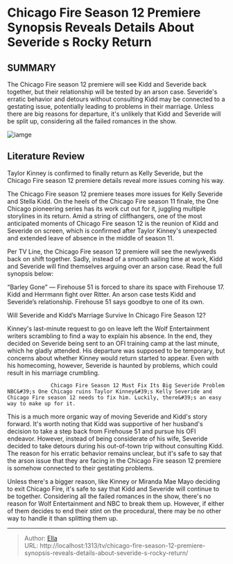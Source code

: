 # Chicago Fire Season 12 Premiere Synopsis Reveals Details About Severide s Rocky Return


## SUMMARY 



  The Chicago Fire season 12 premiere will see Kidd and Severide back together, but their relationship will be tested by an arson case.   Severide&#39;s erratic behavior and detours without consulting Kidd may be connected to a gestating issue, potentially leading to problems in their marriage.   Unless there are big reasons for departure, it&#39;s unlikely that Kidd and Severide will be split up, considering all the failed romances in the show.  

![iamge](https://static1.srcdn.com/wordpress/wp-content/uploads/2024/01/miranda-rae-mayo-as-stella-kidd-and-taylor-kinney-as-kelly-severide-in-chicago-fire.jpg)

## Literature Review
Taylor Kinney is confirmed to finally return as Kelly Severide, but the Chicago Fire season 12 premiere details reveal more issues coming his way. 




The Chicago Fire season 12 premiere teases more issues for Kelly Severide and Stella Kidd. On the heels of the Chicago Fire season 11 finale, the One Chicago pioneering series has its work cut out for it, juggling multiple storylines in its return. Amid a string of cliffhangers, one of the most anticipated moments of Chicago Fire season 12 is the reunion of Kidd and Severide on screen, which is confirmed after Taylor Kinney&#39;s unexpected and extended leave of absence in the middle of season 11.




Per TV Line, the Chicago Fire season 12 premiere will see the newlyweds back on shift together. Sadly, instead of a smooth sailing time at work, Kidd and Severide will find themselves arguing over an arson case. Read the full synopsis below:


“Barley Gone” — Firehouse 51 is forced to share its space with Firehouse 17. Kidd and Herrmann fight over Ritter. An arson case tests Kidd and Severide’s relationship. Firehouse 51 says goodbye to one of its own.



 Will Severide and Kidd’s Marriage Survive In Chicago Fire Season 12? 
          

Kinney&#39;s last-minute request to go on leave left the Wolf Entertainment writers scrambling to find a way to explain his absence. In the end, they decided on Severide being sent to an OFI training camp at the last minute, which he gladly attended. His departure was supposed to be temporary, but concerns about whether Kinney would return started to appear. Even with his homecoming, however, Severide is haunted by problems, which could result in his marriage crumbling.




                  Chicago Fire Season 12 Must Fix Its Big Severide Problem   NBC&#39;s One Chicago ruins Taylor Kinney&#39;s Kelly Severide and Chicago Fire season 12 needs to fix him. Luckily, there&#39;s an easy way to make up for it.    

This is a much more organic way of moving Severide and Kidd&#39;s story forward. It&#39;s worth noting that Kidd was supportive of her husband&#39;s decision to take a step back from Firehouse 51 and pursue his OFI endeavor. However, instead of being considerate of his wife, Severide decided to take detours during his out-of-town trip without consulting Kidd. The reason for his erratic behavior remains unclear, but it&#39;s safe to say that the arson issue that they are facing in the Chicago Fire season 12 premiere is somehow connected to their gestating problems.

Unless there&#39;s a bigger reason, like Kinney or Miranda Mae Mayo deciding to exit Chicago Fire, it&#39;s safe to say that Kidd and Severide will continue to be together. Considering all the failed romances in the show, there&#39;s no reason for Wolf Entertainment and NBC to break them up. However, if either of them decides to end their stint on the procedural, there may be no other way to handle it than splitting them up.






---

> Author: [Ella](https://instagram.hk.cn/)  
> URL: http://localhost:1313/tv/chicago-fire-season-12-premiere-synopsis-reveals-details-about-severide-s-rocky-return/  

